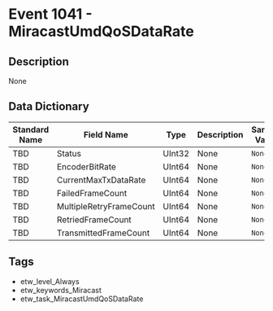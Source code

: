 # Event 1041 - MiracastUmdQoSDataRate

## Description
None

## Data Dictionary
|Standard Name|Field Name|Type|Description|Sample Value|
|---|---|---|---|---|
|TBD|Status|UInt32|None|`None`|
|TBD|EncoderBitRate|UInt64|None|`None`|
|TBD|CurrentMaxTxDataRate|UInt64|None|`None`|
|TBD|FailedFrameCount|UInt64|None|`None`|
|TBD|MultipleRetryFrameCount|UInt64|None|`None`|
|TBD|RetriedFrameCount|UInt64|None|`None`|
|TBD|TransmittedFrameCount|UInt64|None|`None`|

## Tags
* etw_level_Always
* etw_keywords_Miracast
* etw_task_MiracastUmdQoSDataRate